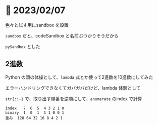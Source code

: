 # 📝 2023/02/07

色々と試す用にsandbox を設置

`sandbox` だと、codeSandbox と名前ぶつかりそうだから


`pySandbox` とした

## 2進数

Python の頭の体操として、`lambda` 式とか使って2進数を10進数にしてみた

エラーハンドリングできなくてガバガバだけど、lambda 体験として


`str[::-1` で、取り出す順番を逆順にして、`enumerate` のindex で計算


```
index   7  6  5  4 3 2 1 0
binary  1  0  1  1 1 0 0 1
重み  128 64 32 16 8 4 2 1

```
